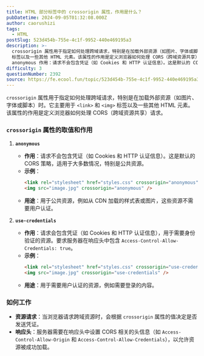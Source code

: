 ```yaml
---
title: HTML 部分标签中的 crossorigin 属性，作用是什么？
pubDatetime: 2024-09-05T01:32:08.000Z
author: caorushizi
tags:
  - HTML
postSlug: 523d454b-755e-4c1f-9952-440e469195a3
description: >-
  crossorigin 属性用于指定如何处理跨域请求，特别是在加载外部资源（如图片、字体或脚本）时。它主要用于 <link> 和 <img>
  标签以及一些其他 HTML 元素。该属性的作用是定义浏览器如何处理 CORS（跨域资源共享）请求。 crossorigin 属性的取值和作用
  anonymous 作用：请求不会包含凭证（如 Cookies 和 HTTP 认证信息）。这是默认的 CORS 策略
difficulty: 3
questionNumber: 2392
source: https://fe.ecool.fun/topic/523d454b-755e-4c1f-9952-440e469195a3
---
```


`crossorigin` 属性用于指定如何处理跨域请求，特别是在加载外部资源（如图片、字体或脚本）时。它主要用于 `<link>` 和 `<img>` 标签以及一些其他 HTML 元素。该属性的作用是定义浏览器如何处理 CORS（跨域资源共享）请求。

### **`crossorigin` 属性的取值和作用**

1. **`anonymous`**

   - **作用**：请求不会包含凭证（如 Cookies 和 HTTP 认证信息）。这是默认的 CORS 策略，适用于大多数情况，特别是公共资源。
   - **示例**：
     ```html
     <link rel="stylesheet" href="styles.css" crossorigin="anonymous" />
     <img src="image.jpg" crossorigin="anonymous" />
     ```
   - **用途**：用于公共资源，例如从 CDN 加载的样式表或图片，这些资源不需要用户认证。

2. **`use-credentials`**

   - **作用**：请求会包含凭证（如 Cookies 和 HTTP 认证信息），用于需要身份验证的资源。要求服务器在响应头中包含 `Access-Control-Allow-Credentials: true`。
   - **示例**：
     ```html
     <link rel="stylesheet" href="styles.css" crossorigin="use-credentials" />
     <img src="image.jpg" crossorigin="use-credentials" />
     ```
   - **用途**：用于需要用户认证的资源，例如需要登录的内容。

### **如何工作**

- **资源请求**：当浏览器请求跨域资源时，会根据 `crossorigin` 属性的值决定是否发送凭证。
- **响应头**：服务器需要在响应头中设置 CORS 相关的头信息（如 `Access-Control-Allow-Origin` 和 `Access-Control-Allow-Credentials`），以允许资源被成功加载。
